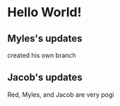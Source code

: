 # Hello World!

## Myles's updates

created his own branch

## Jacob's updates

Red, Myles, and Jacob are very pogi